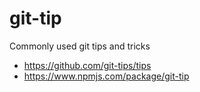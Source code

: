 git-tip
========================
Commonly used git tips and tricks

 * https://github.com/git-tips/tips
 * https://www.npmjs.com/package/git-tip